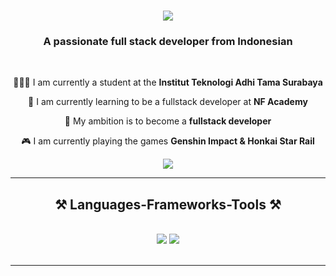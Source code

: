 <h1 align="center">
    <img src="https://readme-typing-svg.herokuapp.com/?font=Righteous&size=35&center=true&vCenter=true&width=500&height=70&duration=4000&lines=Hi+There!+👋;+I'm+Dimas+Rifqi+Ramadhani!;" />
</h1>

<h3 align="center">A passionate full stack developer from Indonesian</h3>

<br/>

<div align="center">

 
 🧑🏻‍🎓 I am currently a student at the **Institut Teknologi Adhi Tama Surabaya**
 
 🌱 I am currently learning to be a fullstack developer at **NF Academy**

🚀 My ambition is to become a **fullstack developer**

🎮 I am currently playing the games **Genshin Impact & Honkai Star Rail**

 </div>
 
<div align="center"> 
  <a href="mailto:dimasrifqiramadhani@gmail.com">
    <img src="https://img.shields.io/badge/Gmail-333333?style=for-the-badge&logo=gmail&logoColor=red" />
  </a>
<!--   <a href="https://linkedin.com/in/pedro-sales-muniz" target="_blank">
    <img src="https://img.shields.io/badge/LinkedIn-0077B5?style=for-the-badge&logo=linkedin&logoColor=white" target="_blank" />
  </a> -->
<!--   <a href="https://DimasRifqi.github.io" target="_blank">
     <img src="https://img.shields.io/badge/Portfolio-FF5722?style=for-the-badge&logo=todoist&logoColor=white" target="_blank" /> <!-- sqlite, safari, google-chrome are other good icon options -->

</div>

 <hr/>
 
<h2 align="center">⚒️ Languages-Frameworks-Tools ⚒️</h2>
<br/>
<div align="center">
    <img src="https://skillicons.dev/icons?i=react,androidstudio,bootstrap,ps,html,css,vscode,github,figma,git" />
    <img src="https://skillicons.dev/icons?i=nodejs,js,npm,python,express,mysql,mongodb,cpp,java,laravel,php,pnpm,vite" /><br>
</div>

<br/>
<hr/>
